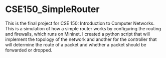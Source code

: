 # CSE150_SimpleRouter
This is the final project for CSE 150: Introduction to Computer Networks. This is a simulation of how a simple router works by configuring the routing and firewalls, which runs on Mininet. I created a python script that will implement the topology of the network and another for the controller that will determine the route of a packet and whether a packet should be forwarded or dropped.
